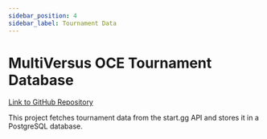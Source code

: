```yaml
---
sidebar_position: 4
sidebar_label: Tournament Data
---
```

# MultiVersus OCE Tournament Database
[Link to GitHub Repository](https://github.com/doyeongk/mvsoce_startgg_data)

This project fetches tournament data from the start.gg API and stores it in a PostgreSQL database.  

